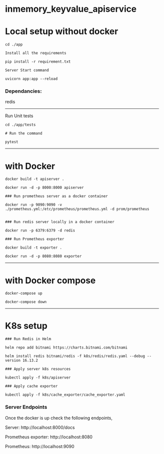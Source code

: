 # inmemory_keyvalue_apiservice

# Local setup without docker

```
cd ./app

Install all the requirements

pip install -r requirement.txt

Server Start command

uvicorn app:app --reload
```

### Dependancies:

redis

---

Run Unit tests

```
cd ./app/tests

# Run the command

pytest

```

---

# with Docker

```
docker build -t apiserver .

docker run -d -p 8000:8000 apiserver

### Run prometheus server as a docker container

docker run -p 9090:9090 -v ./prometheus.yml:/etc/prometheus/prometheus.yml -d prom/prometheus


### Run redis server locally in a docker container

docker run -p 6379:6379 -d redis

### Run Prometheus exporter

docker build -t exporter .

docker run -d -p 8080:8080 exporter
```

---

# with Docker compose

```
docker-compose up

docker-compose down
```

---

# K8s setup

```
### Run Redis in Helm

helm repo add bitnami https://charts.bitnami.com/bitnami

helm install redis bitnami/redis -f k8s/redis/redis.yaml --debug --version 16.13.2

### Apply server k8s resources

kubectl apply -f k8s/apiserver

### Apply cache exporter

kubectl apply -f k8s/cache_exporter/cache_exporter.yaml
```

### Server Endpoints

Once the docker is up check the following endpoints,


Server: http://localhost:8000/docs

Prometheus exporter: http://localhost:8080

Prometheus: http://localhost:9090


